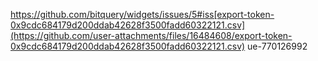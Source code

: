 https://github.com/bitquery/widgets/issues/5#iss[export-token-0x9cdc684179d200ddab42628f3500fadd60322121.csv](https://github.com/user-attachments/files/16484608/export-token-0x9cdc684179d200ddab42628f3500fadd60322121.csv)
ue-770126992
